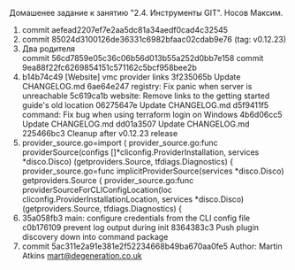 Домашенее задание к занятию "2.4. Инструменты GIT". Носов Максим.
1. commit aefead2207ef7e2aa5dc81a34aedf0cad4c32545
2. commit 85024d3100126de36331c6982bfaac02cdab9e76 (tag: v0.12.23)
3. Два родителя  
   commit 56cd7859e05c36c06b56d013b55a252d0bb7e158
   commit 9ea88f22fc6269854151c571162c5bcf958bee2b 
4. b14b74c49 [Website] vmc provider links
   3f235065b Update CHANGELOG.md
   6ae64e247 registry: Fix panic when server is unreachable
   5c619ca1b website: Remove links to the getting started guide's old location
   06275647e Update CHANGELOG.md
   d5f9411f5 command: Fix bug when using terraform login on Windows
   4b6d06cc5 Update CHANGELOG.md
   dd01a3507 Update CHANGELOG.md
   225466bc3 Cleanup after v0.12.23 release
5. provider_source.go=import (
provider_source.go:func providerSource(configs []*cliconfig.ProviderInstallation, services *disco.Disco) (getproviders.Source, tfdiags.Diagnostics) {
provider_source.go=func implicitProviderSource(services *disco.Disco) getproviders.Source {
provider_source.go:func providerSourceForCLIConfigLocation(loc cliconfig.ProviderInstallationLocation, services *disco.Disco) (getproviders.Source, tfdiags.Diagnostics) {
6. 35a058fb3 main: configure credentials from the CLI config file
   c0b176109 prevent log output during init
   8364383c3 Push plugin discovery down into command package
7. commit 5ac311e2a91e381e2f52234668b49ba670aa0fe5
   Author: Martin Atkins <mart@degeneration.co.uk>

